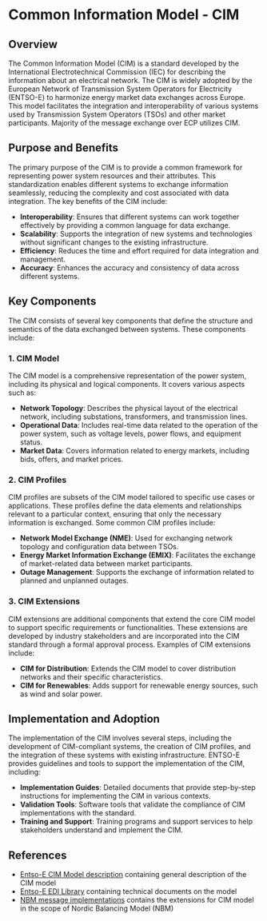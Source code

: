 # Common Information Model - CIM
## Overview

The Common Information Model (CIM) is a standard developed by the International Electrotechnical Commission (IEC) for describing the information about an electrical network. The CIM is widely adopted by the European Network of Transmission System Operators for Electricity (ENTSO-E) to harmonize energy market data exchanges across Europe. This model facilitates the integration and interoperability of various systems used by Transmission System Operators (TSOs) and other market participants. Majority of the message exchange over ECP utilizes CIM. 

## Purpose and Benefits

The primary purpose of the CIM is to provide a common framework for representing power system resources and their attributes. This standardization enables different systems to exchange information seamlessly, reducing the complexity and cost associated with data integration. The key benefits of the CIM include:

- **Interoperability**: Ensures that different systems can work together effectively by providing a common language for data exchange.
- **Scalability**: Supports the integration of new systems and technologies without significant changes to the existing infrastructure.
- **Efficiency**: Reduces the time and effort required for data integration and management.
- **Accuracy**: Enhances the accuracy and consistency of data across different systems.

## Key Components

The CIM consists of several key components that define the structure and semantics of the data exchanged between systems. These components include:

### 1. CIM Model

The CIM model is a comprehensive representation of the power system, including its physical and logical components. It covers various aspects such as:

- **Network Topology**: Describes the physical layout of the electrical network, including substations, transformers, and transmission lines.
- **Operational Data**: Includes real-time data related to the operation of the power system, such as voltage levels, power flows, and equipment status.
- **Market Data**: Covers information related to energy markets, including bids, offers, and market prices.

### 2. CIM Profiles

CIM profiles are subsets of the CIM model tailored to specific use cases or applications. These profiles define the data elements and relationships relevant to a particular context, ensuring that only the necessary information is exchanged. Some common CIM profiles include:

- **Network Model Exchange (NME)**: Used for exchanging network topology and configuration data between TSOs.
- **Energy Market Information Exchange (EMIX)**: Facilitates the exchange of market-related data between market participants.
- **Outage Management**: Supports the exchange of information related to planned and unplanned outages.

### 3. CIM Extensions

CIM extensions are additional components that extend the core CIM model to support specific requirements or functionalities. These extensions are developed by industry stakeholders and are incorporated into the CIM standard through a formal approval process. Examples of CIM extensions include:

- **CIM for Distribution**: Extends the CIM model to cover distribution networks and their specific characteristics.
- **CIM for Renewables**: Adds support for renewable energy sources, such as wind and solar power.

## Implementation and Adoption

The implementation of the CIM involves several steps, including the development of CIM-compliant systems, the creation of CIM profiles, and the integration of these systems with existing infrastructure. ENTSO-E provides guidelines and tools to support the implementation of the CIM, including:

- **Implementation Guides**: Detailed documents that provide step-by-step instructions for implementing the CIM in various contexts.
- **Validation Tools**: Software tools that validate the compliance of CIM implementations with the standard.
- **Training and Support**: Training programs and support services to help stakeholders understand and implement the CIM.

## References
* [Entso-E CIM Model description](https://www.entsoe.eu/data/cim/) containing general description of the CIM model
* [Entso-E EDI Library](https://www.entsoe.eu/publications/electronic-data-interchange-edi-library/) containing technical documents on the model
* [NBM message implementations](https://nordic-balancing.pages.fifty.eu/information/index.html) contains the extensions for CIM model in the scope of Nordic Balancing Model (NBM)
